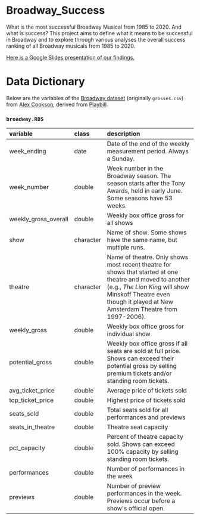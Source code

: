 # Broadway_Success
What is the most successful Broadway Musical
from 1985 to 2020. And what is success? This project aims to define what it means to be successful in Broadway and to explore through various analyses the overall success ranking of all Broadway musicals from 1985 to 2020. 

[Here is a Google Slides presentation of our findings.](https://docs.google.com/presentation/d/1B6h-g7VRw5GV1WouYbU8tnUj-X9UDIJXlu-UwHAYf_0/edit#slide=id.p)

# Data Dictionary
Below are the variables of the [Broadway dataset](https://raw.githubusercontent.com/rfordatascience/tidytuesday/master/data/2020/2020-04-28/grosses) (originally `grosses.csv`) from [Alex Cookson](https://github.com/tacookson/data/tree/master/broadway-grosses), derived from [Playbill](https://www.playbill.com/grosses).
### `broadway.RDS`

| variable             | class     | description                                                  |
| :------------------- | :-------- | :----------------------------------------------------------- |
| week_ending          | date      | Date of the end of the weekly measurement period. Always a Sunday. |
| week_number          | double    | Week number in the Broadway season. The season starts after the Tony Awards, held in early June. Some seasons have 53 weeks. |
| weekly_gross_overall | double    | Weekly box office gross for all shows                        |
| show                 | character | Name of show. Some shows have the same name, but multiple runs. |
| theatre              | character | Name of theatre. Only shows most recent theatre for shows that started at one theatre and moved to another (e.g., *The Lion King* will show Minskoff Theatre even though it played at New Amsterdam Theatre from 1997-2006).                                              |
| weekly_gross         | double    | Weekly box office gross for individual show                  |
| potential_gross      | double    | Weekly box office gross if all seats are sold at full price. Shows can exceed their potential gross by selling premium tickets and/or standing room tickets. |
| avg_ticket_price     | double    | Average price of tickets sold                                |
| top_ticket_price     | double    | Highest price of tickets sold                                |
| seats_sold           | double    | Total seats sold for all performances and previews           |
| seats_in_theatre     | double    | Theatre seat capacity                                        |
| pct_capacity         | double    | Percent of theatre capacity sold. Shows can exceed 100% capacity by selling standing room tickets. |
| performances         | double    | Number of performances in the week                           |
| previews             | double    | Number of preview performances in the week. Previews occur before a show's official open. |
